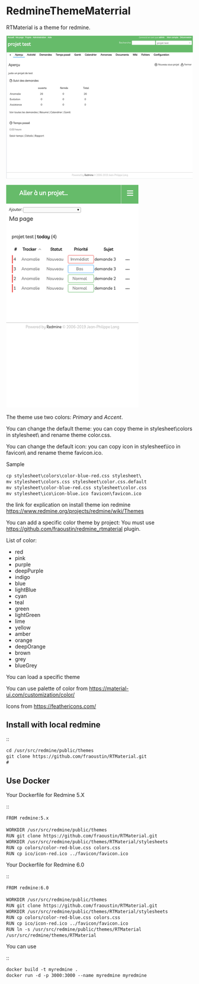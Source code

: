 # RedmineThemeMaterrial

RTMaterial is a theme for redmine.

![web](screenshots/2.png "Example of view web")

![web](screenshots/4.png "Example of view mobile")

The theme use two colors: *Primary* and *Accent*.

You can change the default theme: you can copy theme in stylesheet\colors in stylesheet\ and rename theme color.css.

You can change the default icon: you can copy icon in stylesheet\ico in favicon\ and rename theme favicon.ico.

Sample

```
cp stylesheet\colors\color-blue-red.css stylesheet\
mv stylesheet\colors.css stylesheet\color.css.default
mv stylesheet\color-blue-red.css stylesheet\color.css 
mv stylesheet\ico\icon-blue.ico favicon\favicon.ico 
```

the link for explication on install theme ion redmine https://www.redmine.org/projects/redmine/wiki/Themes

You can add a specific color theme by project: You must use https://github.com/fraoustin/redmine_rtmaterial plugin.

List of color:

- red
- pink
- purple
- deepPurple
- indigo
- blue
- lightBlue
- cyan
- teal
- green
- lightGreen
- lime
- yellow
- amber
- orange
- deepOrange
- brown
- grey
- blueGrey


You can load a specific theme  

You can use palette of color from https://material-ui.com/customization/color/

Icons from https://feathericons.com/

## Install with local redmine

::

    cd /usr/src/redmine/public/themes
    git clone https://github.com/fraoustin/RTMaterial.git
    #
## Use Docker

Your Dockerfile for Redmine 5.X

::

    FROM redmine:5.x

    WORKDIR /usr/src/redmine/public/themes
    RUN git clone https://github.com/fraoustin/RTMaterial.git
    WORKDIR /usr/src/redmine/public/themes/RTMaterial/stylesheets
    RUN cp colors/color-red-blue.css colors.css
    RUN cp ico/icon-red.ico ../favicon/favicon.ico

Your Dockerfile for Redmine 6.0

::

    FROM redmine:6.0

    WORKDIR /usr/src/redmine/public/themes
    RUN git clone https://github.com/fraoustin/RTMaterial.git
    WORKDIR /usr/src/redmine/public/themes/RTMaterial/stylesheets
    RUN cp colors/color-red-blue.css colors.css
    RUN cp ico/icon-red.ico ../favicon/favicon.ico
    RUN ln -s /usr/src/redmine/public/themes/RTMaterial /usr/src/redmine/themes/RTMaterial
    
You can use 

::

    docker build -t myredmine .
    docker run -d -p 3000:3000 --name myredmine myredmine

